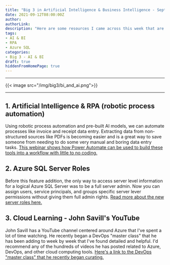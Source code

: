 ```yaml
---
title: "Big 3 in Artificial Intelligence & Business Intelligence - September 13"
date: 2021-09-12T08:00:00Z
author:
authorLink:
description: "Here are some resources I came across this week that are relavant to any cloud developer or data analytics practitioner."
tags:
- AI & BI
- RPA
- Azure SQL
categories:
- Big 3 - AI & BI
draft: true
hiddenFromHomePage: true
---
```


***
{{< image src="/img/big3/bi_and_ai.png">}}
***

## 1. Artificial Intelligence & RPA (robotic process automation)
Using robotic process automation and pre-built AI models, we can automate processes like invoice and receipt data entry. Extracting data from non-structured sources like PDFs is becoming easier and is a great way to save someone from needing to do some very manual and boring data entry tasks. [This webinar shows how Power Automate can be used to build these tools into a workflow with little to no coding.](https://info.microsoft.com/ww-thankyou-documentprocessingaibuilder.html?LCID=EN-US&ocid=eml_pg290896_gdc_comm_ba)

## 2. Azure SQL Server Roles
Before this feature addition, the only way to access server level information for a logical Azure SQL Server was to be a full server admin. Now you can assign users, service principals, and groups specific server lever permissions without giving them full admin rights. [Read more about the new server roles here.](https://techcommunity.microsoft.com/t5/azure-sql/server-roles-for-azure-sql-database-database-management-without/ba-p/2714039)

## 3. Cloud Learning - John Savill's YouTube
John Savill has a YouTube channel centered around Azure that I've spent a lot of time watching. He recently began a DevOps "master class" that he has been adding to week by week that I've found detailed and helpful. I'd recommend any of the hundreds of videos he has posted related to Azure, DevOps, and other cloud computing tools. [Here's a link to the DevOps "master class" that he recently began curating.](https://www.youtube.com/playlist?list=PLlVtbbG169nFr8RzQ4GIxUEznpNR53ERq)